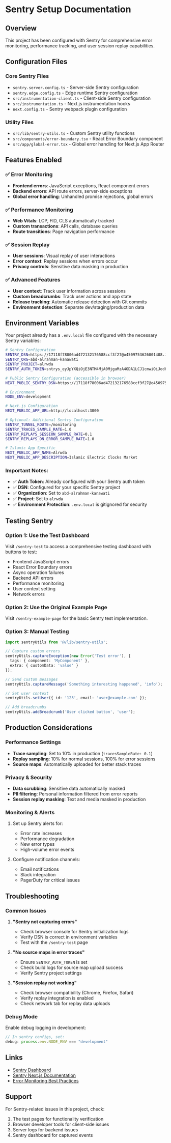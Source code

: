 # Sentry Setup Documentation

## Overview
This project has been configured with Sentry for comprehensive error monitoring, performance tracking, and user session replay capabilities.

## Configuration Files

### Core Sentry Files
- `sentry.server.config.ts` - Server-side Sentry configuration
- `sentry.edge.config.ts` - Edge runtime Sentry configuration  
- `src/instrumentation-client.ts` - Client-side Sentry configuration
- `src/instrumentation.ts` - Next.js instrumentation hooks
- `next.config.ts` - Sentry webpack plugin configuration

### Utility Files
- `src/lib/sentry-utils.ts` - Custom Sentry utility functions
- `src/components/error-boundary.tsx` - React Error Boundary component
- `src/app/global-error.tsx` - Global error handling for Next.js App Router

## Features Enabled

### ✅ Error Monitoring
- **Frontend errors**: JavaScript exceptions, React component errors
- **Backend errors**: API route errors, server-side exceptions
- **Global error handling**: Unhandled promise rejections, global errors

### ✅ Performance Monitoring
- **Web Vitals**: LCP, FID, CLS automatically tracked
- **Custom transactions**: API calls, database queries
- **Route transitions**: Page navigation performance

### ✅ Session Replay
- **User sessions**: Visual replay of user interactions
- **Error context**: Replay sessions when errors occur
- **Privacy controls**: Sensitive data masking in production

### ✅ Advanced Features
- **User context**: Track user information across sessions
- **Custom breadcrumbs**: Track user actions and app state
- **Release tracking**: Automatic release detection with Git commits
- **Environment detection**: Separate dev/staging/production data

## Environment Variables

Your project already has a `.env.local` file configured with the necessary Sentry variables:

```bash
# Sentry Configuration
SENTRY_DSN=https://17118f78006ad472132176588ccf3f27@o4509753626001408.ingest.us.sentry.io/4509753695469568
SENTRY_ORG=abd-alrahman-kanawati
SENTRY_PROJECT=alrwda
SENTRY_AUTH_TOKEN=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

# Public Sentry Configuration (accessible in browser)
NEXT_PUBLIC_SENTRY_DSN=https://17118f78006ad472132176588ccf3f27@o4509753626001408.ingest.us.sentry.io/4509753695469568

# Environment
NODE_ENV=development

# Next.js Configuration
NEXT_PUBLIC_APP_URL=http://localhost:3000

# Optional: Additional Sentry Configuration
SENTRY_TUNNEL_ROUTE=/monitoring
SENTRY_TRACES_SAMPLE_RATE=1.0
SENTRY_REPLAYS_SESSION_SAMPLE_RATE=0.1
SENTRY_REPLAYS_ON_ERROR_SAMPLE_RATE=1.0

# Islamic App Specific
NEXT_PUBLIC_APP_NAME=Alrwda
NEXT_PUBLIC_APP_DESCRIPTION=Islamic Electric Clocks Market
```

### Important Notes:
- ✅ **Auth Token**: Already configured with your Sentry auth token
- ✅ **DSN**: Configured for your specific Sentry project
- ✅ **Organization**: Set to `abd-alrahman-kanawati`
- ✅ **Project**: Set to `alrwda`
- ✅ **Environment Protection**: `.env.local` is gitignored for security

## Testing Sentry

### Option 1: Use the Test Dashboard
Visit `/sentry-test` to access a comprehensive testing dashboard with buttons to test:
- Frontend JavaScript errors
- React Error Boundary errors
- Async operation failures
- Backend API errors
- Performance monitoring
- User context setting
- Network errors

### Option 2: Use the Original Example Page
Visit `/sentry-example-page` for the basic Sentry test implementation.

### Option 3: Manual Testing
```typescript
import sentryUtils from '@/lib/sentry-utils';

// Capture custom errors
sentryUtils.captureException(new Error('Test error'), {
  tags: { component: 'MyComponent' },
  extra: { customData: 'value' }
});

// Send custom messages
sentryUtils.captureMessage('Something interesting happened', 'info');

// Set user context
sentryUtils.setUser({ id: '123', email: 'user@example.com' });

// Add breadcrumbs
sentryUtils.addBreadcrumb('User clicked button', 'user');
```

## Production Considerations

### Performance Settings
- **Trace sampling**: Set to 10% in production (`tracesSampleRate: 0.1`)
- **Replay sampling**: 10% for normal sessions, 100% for error sessions
- **Source maps**: Automatically uploaded for better stack traces

### Privacy & Security
- **Data scrubbing**: Sensitive data automatically masked
- **PII filtering**: Personal information filtered from error reports
- **Session replay masking**: Text and media masked in production

### Monitoring & Alerts
1. Set up Sentry alerts for:
   - Error rate increases
   - Performance degradation
   - New error types
   - High-volume error events

2. Configure notification channels:
   - Email notifications
   - Slack integration
   - PagerDuty for critical issues

## Troubleshooting

### Common Issues

1. **"Sentry not capturing errors"**
   - Check browser console for Sentry initialization logs
   - Verify DSN is correct in environment variables
   - Test with the `/sentry-test` page

2. **"No source maps in error traces"**
   - Ensure `SENTRY_AUTH_TOKEN` is set
   - Check build logs for source map upload success
   - Verify Sentry project settings

3. **"Session replay not working"**
   - Check browser compatibility (Chrome, Firefox, Safari)
   - Verify replay integration is enabled
   - Check network tab for replay data uploads

### Debug Mode
Enable debug logging in development:
```typescript
// In sentry configs, set:
debug: process.env.NODE_ENV === "development"
```

## Links
- [Sentry Dashboard](https://sentry.io/organizations/abd-alrahman-kanawati/projects/alrwda/)
- [Sentry Next.js Documentation](https://docs.sentry.io/platforms/javascript/guides/nextjs/)
- [Error Monitoring Best Practices](https://docs.sentry.io/product/error-monitoring/)

## Support
For Sentry-related issues in this project, check:
1. The test pages for functionality verification
2. Browser developer tools for client-side issues
3. Server logs for backend issues
4. Sentry dashboard for captured events
